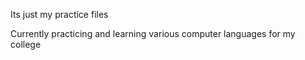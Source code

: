 Its just my practice files 

Currently practicing and learning various computer languages for my college
